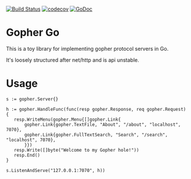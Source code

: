 [![Build Status](https://travis-ci.org/jmhobbs/gopher.svg?branch=master)](https://travis-ci.org/jmhobbs/gopher) [![codecov](https://codecov.io/gh/jmhobbs/gopher/branch/master/graph/badge.svg)](https://codecov.io/gh/jmhobbs/gopher) [![GoDoc](https://godoc.org/github.com/jmhobbs/gopher?status.svg)](https://godoc.org/github.com/jmhobbs/gopher)

# Gopher Go

This is a toy library for implementing gopher protocol servers in Go.

It's loosely structured after net/http and is api unstable.

# Usage

    s := gopher.Server{}

    h := gopher.HandleFunc(func(resp gopher.Response, req gopher.Request) {
       resp.WriteMenu(gopher.Menu{[]gopher.Link{
           gopher.Link{gopher.TextFile, "About", "/about", "localhost", 7070},
           gopher.Link{gopher.FullTextSearch, "Search", "/search", "localhost", 7070},
           }})
       resp.Write([]byte("Welcome to my Gopher hole!"))
       resp.End()
    }

    s.ListenAndServe("127.0.0.1:7070", h))
